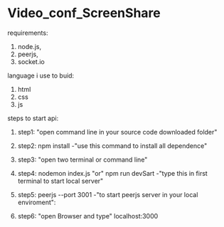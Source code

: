 # Video_conf_ScreenShare

requirements:
 1. node.js,
 2. peerjs, 
 3. socket.io

language i use to buid:
 1. html
 2. css
 3. js
 
steps to start api:
  1. step1: "open command line in your source code downloaded folder" 
  
  2. step2: npm install -"use this command to install all dependence"
  
  3. step3: "open two terminal or command line"
  
  4. step4: nodemon index.js "or" npm run devSart -"type this in first terminal to start local server"
  
  5. step5: peerjs --port 3001  -"to start peerjs server in your local enviroment": 
  
  6. step6: "open Browser and type"  localhost:3000   
